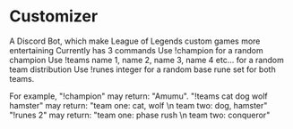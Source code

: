 # Customizer
A Discord Bot, which make League of Legends custom games more entertaining
Currently has 3 commands
Use !champion for a random champion
Use !teams name 1, name 2, name 3, name 4 etc... for a random team distribution
Use !runes integer for a random base rune set for both teams.

For example, 
"!champion" may return: "Amumu".
"!teams cat dog wolf hamster" may return: "team one: cat, wolf \n team two: dog, hamster"
"!runes 2" may return: "team one: phase rush \n team two: conqueror"
